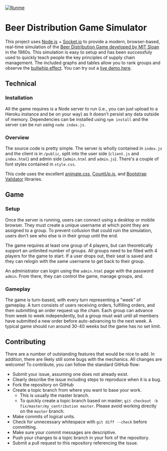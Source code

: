 [![Runme](https://svc.runme.io/static/button.svg)](https://runme.io/run?app_id=538ee8fc-1518-479b-b69f-33b539fa531c)

# Beer Distribution Game Simulator
This project uses [Node.js](https://nodejs.org/en/) + [Socket.io](https://socket.io/) to provide a modern, browser-based, real-time simulation of the [Beer Distribution Game developed by MIT Sloan](https://en.wikipedia.org/wiki/Beer_distribution_game) in the 1960s. This simulation is easy to setup and has been successfuly used to quickly teach people the key principles of supply chain management. The included graphs and tables allow you to rank groups and observe the [bullwhip effect](https://en.wikipedia.org/wiki/Bullwhip_effect). You can try out a [live demo here](http://beerdistribution.herokuapp.com/).

## Technical ##
### Installation ###
All the game requires is a Node server to run (i.e., you can just upload to a Heroku instance and be on your way) as it doesn't persist any data outside of memory. Dependencies can be installed using `npm install` and the server can be run using `node index.js`.

### Overview ###
The source code is pretty simple. The server is wholly contained in `index.js` and the client is in `/public`, split into the user side (`client.js` and `index.html`) and admin side (`admin.html` and `admin.js`). There's a couple of font styles contained in `style.css`.

This code uses the excellent [animate.css](http://daneden.me/animate), [CountUp.js](https://inorganik.github.io/countUp.js/), and [Bootstrap Validator](http://1000hz.github.io/bootstrap-validator/) libraries.

## Game ##
### Setup ###
Once the server is running, users can connect using a desktop or mobile browser. They must create a unique username at which point they are assigned to a group. To prevent collusion that could ruin the simulation, users don't see who else is in their group until the end.

The game requires at least one group of 4 players, but can theoretically support an unlimited number of groups. All groups need to be filled with 4 players for the game to start. If a user drops out, their seat is saved and they can relogin with the same username to get back to their group.

An administrator can login using the `admin.html` page with the password `admin`. From there, they can control the game, manage groups, and.

### Gameplay ###
The game is turn-based, with every turn representing a "week" of gameplay. A turn consists of users receiving orders, fulfilling orders, and then submitting an order request up the chain. Each group can advance from week to week independently, but a group must wait until all members have submitted a new order before auto-advancing to the next week. A typical game should run around 30-40 weeks but the game has no set limit.

## Contributing ##
There are a number of outstanding features that would be nice to add. In addition, there are likely still some bugs with the mechanics. All changes are welcome! To contribute, you can follow the standard GitHub flow:
* Submit your issue, assuming one does not already exist.
 * Clearly describe the issue including steps to reproduce when it is a bug.
 * Fork the repository on GitHub
* Create a topic branch from where you want to base your work.
  * This is usually the master branch.
  * To quickly create a topic branch based on master; `git checkout -b
    fix/master/my_contribution master`. Please avoid working directly on the
    `master` branch.
* Make commits of logical units.
 * Check for unnecessary whitespace with `git diff --check` before committing.
 * Make sure your commit messages are descriptive.
* Push your changes to a topic branch in your fork of the repository.
* Submit a pull request to this repository referencing the issue.
